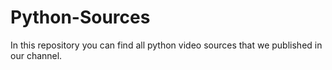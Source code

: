 # Python-Sources

In this repository you can find all python video sources that we published in our channel.